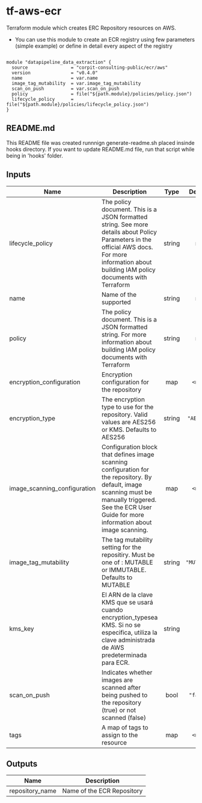
# tf-aws-ecr

Terraform module which creates ERC Repository resources on AWS.

* You can use this module to create an ECR registry using few parameters (simple example) or define in detail every aspect of the registry

```hcl

module "datapipeline_data_extraction" {
  source                = "corpit-consulting-public/ecr/aws"
  version               = "v0.4.0"
  name                  = var.name
  image_tag_mutability  = var.image_tag_mutability
  scan_on_push          = var.scan_on_push
  policy                = file("${path.module}/policies/policy.json")
  lifecycle_policy      = file("${path.module}/policies/lifecycle_policy.json")
}

```
## README.md
This README file was created runnnign generate-readme.sh placed insinde hooks directory.
If you want to update README.md file, run that script while being in 'hooks' folder.
## Inputs

| Name | Description | Type | Default | Required |
|------|-------------|:----:|:-----:|:-----:|
| lifecycle\_policy | The policy document. This is a JSON formatted string. See more details about Policy Parameters in the official AWS docs. For more information about building IAM policy documents with Terraform | string | n/a | yes |
| name | Name of the supported | string | n/a | yes |
| policy | The policy document. This is a JSON formatted string. For more information about building IAM policy documents with Terraform | string | n/a | yes |
| encryption\_configuration | Encryption configuration for the repository | map | `<map>` | no |
| encryption\_type | The encryption type to use for the repository. Valid values are AES256 or KMS. Defaults to AES256 | string | `"AES256"` | no |
| image\_scanning\_configuration | Configuration block that defines image scanning configuration for the repository. By default, image scanning must be manually triggered. See the ECR User Guide for more information about image scanning. | map | `<map>` | no |
| image\_tag\_mutability | The tag mutability setting for the repositiry. Must be one of : MUTABLE or IMMUTABLE. Defaults to MUTABLE | string | `"MUTABLE"` | no |
| kms\_key | El ARN de la clave KMS que se usará cuando encryption\_typesea KMS. Si no se especifica, utiliza la clave administrada de AWS predeterminada para ECR. | string | `""` | no |
| scan\_on\_push | Indicates whether images are scanned after being pushed to the repository \(true\) or not scanned \(false\) | bool | `"false"` | no |
| tags | A map of tags to assign to the resource | map | `<map>` | no |

## Outputs

| Name | Description |
|------|-------------|
| repository\_name | Name of the ECR Repository |

